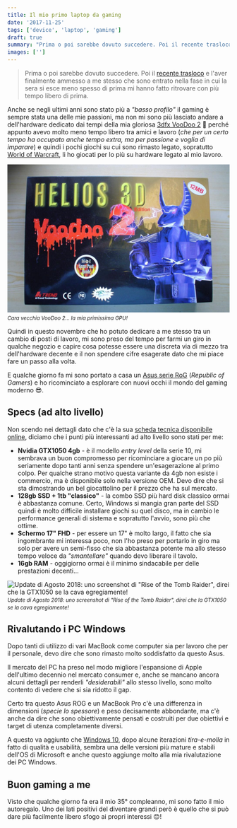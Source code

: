 ```yaml
---
title: Il mio primo laptop da gaming
date: '2017-11-25'
tags: ['device', 'laptop', 'gaming']
draft: true
summary: "Prima o poi sarebbe dovuto succedere. Poi il recente trasloco e l'aver finalmente ammesso a me stesso che sono entrato nella fase in cui la sera si esce meno spesso di prima mi hanno fatto ritrovare con più tempo libero di prima."
images: ['']
---
```


<!-- ![Il mio Asus ROG pulito e aggiornato (update: foto di Agosto 2018).]()<small>_Il mio Asus ROG pulito e aggiornato (update: foto di Agosto 2018)._</small> -->

> Prima o poi sarebbe dovuto succedere. Poi il [recente trasloco](/post/dvd-soprammobili) e l'aver finalmente ammesso a me stesso che sono entrato nella fase in cui la sera si esce meno spesso di prima mi hanno fatto ritrovare con più tempo libero di prima.

Anche se negli ultimi anni sono stato più a _"basso profilo"_ il gaming è sempre stata una delle mie passioni, ma non mi sono più lasciato andare a dell'hardware dedicato dai tempi della mia gloriosa [3dfx VooDoo 2](https://it.wikipedia.org/wiki/Voodoo_2) 🤣 perché appunto avevo molto meno tempo libero tra amici e lavoro (_che per un certo tempo ha occupato anche tempo extra, ma per passione e voglia di imparare_) e quindi i pochi giochi su cui sono rimasto legato, sopratutto [World of Warcraft](https://worldofwarcraft.com/it-it/), li ho giocati per lo più su hardware legato al mio lavoro.

![Cara vecchia VooDoo 2... la mia primissima GPU!](https://github.com/moebiusmania/blog-assets/blob/master/images/2017/helios_v2_03.jpg?raw=true) <small>_Cara vecchia VooDoo 2... la mia primissima GPU!_</small>

Quindi in questo novembre che ho potuto dedicare a me stesso tra un cambio di posti di lavoro, mi sono preso del tempo per farmi un giro in qualche negozio e capire cosa potesse essere una discreta via di mezzo tra dell'hardware decente e il non spendere cifre esagerate dato che mi piace fare un passo alla volta.

E qualche giorno fa mi sono portato a casa un [Asus serie RoG]() (_Republic of Gamers_) e ho ricominciato a esplorare con nuovi occhi il mondo del gaming moderno 😎.

## Specs (ad alto livello)

Non scendo nei dettagli dato che c'è la sua [scheda tecnica disponibile online](), diciamo che i punti più interessanti ad alto livello sono stati per me:

- **Nvidia GTX1050 4gb** - è il modello _entry level_ della serie 10, mi sembrava un buon compromesso per ricominciare a giocare un po più seriamente dopo tanti anni senza spendere un'esagerazione al primo colpo. Per qualche strano motivo questa variante da 4gb non esiste i commercio, ma è disponibile solo nella versione OEM. Devo dire che si sta dimostrando un bel giocattolino per il prezzo che ha sul mercato.
- **128gb SSD + 1tb "classico"** - la combo SSD più hard disk classico ormai è abbastanza comune. Certo, Windows si mangia gran parte del SSD quindi è molto difficile installare giochi su quel disco, ma in cambio le performance generali di sistema e sopratutto l'avvio, sono più che ottime.
- **Schermo 17" FHD** - per essere un 17" è molto largo, il fatto che sia ingombrante mi interessa poco, non l'ho preso per portarlo in giro ma solo per avere un semi-fisso che sia abbastanza potente ma allo stesso tempo veloce da _"smantellare"_ quando devo liberare il tavolo.
- **16gb RAM** - oggigiorno ormai è il minimo sindacabile per delle prestazioni decenti...

![Update di Agosto 2018: uno screenshot di "Rise of the Tomb Raider", direi che la GTX1050 se la cava egregiamente!](https://github.com/moebiusmania/blog-assets/blob/master/images/2017/rotb1.png?raw=true)<small>_Update di Agosto 2018: uno screenshot di "Rise of the Tomb Raider", direi che la GTX1050 se la cava egregiamente!_</small>

## Rivalutando i PC Windows

Dopo tanti di utilizzo di vari MacBook come computer sia per lavoro che per il personale, devo dire che sono rimasto molto soddisfatto da questo Asus.

Il mercato del PC ha preso nel modo migliore l'espansione di Apple dell'ultimo decennio nel mercato consumer e, anche se mancano ancora alcuni dettagli per renderli _"desiderabili"_ allo stesso livello, sono molto contento di vedere che si sia ridotto il gap.

Certo tra questo Asus ROG e un MacBook Pro c'è una differenza in dimensioni (_specie lo spessore_) e peso decisamente abbondante, ma c'è anche da dire che sono obiettivamente pensati e costruiti per due obiettivi e target di utenza completamente diversi.

A questo va aggiunto che [Windows 10](https://it.wikipedia.org/wiki/Windows_10), dopo alcune iterazioni _tira-e-molla_ in fatto di qualità e usabilità, sembra una delle versioni più mature e stabili dell'OS di Microsoft e anche questo aggiunge molto alla mia rivalutazione dei PC Windows.

## Buon gaming a me

Visto che qualche giorno fa era il mio 35° compleanno, mi sono fatto il mio autoregalo. Uno dei lati positivi del diventare grandi però è quello che si può dare più facilmente libero sfogo ai propri interessi 😊!
